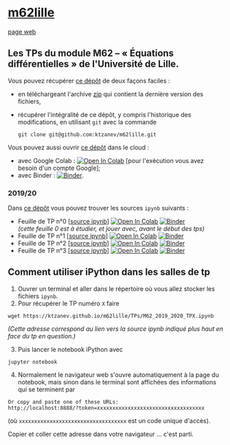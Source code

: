 # [m62lille](https://github.com/ktzanev/m62lille)

[page web](https://ktzanev.github.io/m62lille/)

## Les TPs du module M62 – « Équations différentielles » de l'Université de Lille.

Vous pouvez récupérer [ce dépôt](https://github.com/ktzanev/m62lille) de deux façons faciles :

- en téléchargeant l'archive [zip](https://github.com/ktzanev/m62lille/archive/master.zip) qui contient la dernière version des fichiers,
- récupérer l'intégralité de ce dépôt, y compris l'historique des modifications, en utilisant `git` avec la commande

  ~~~~~~~
  git clone git@github.com:ktzanev/m62lille.git
  ~~~~~~~

Vous pouvez aussi ouvrir [ce dépôt](https://github.com/ktzanev/m62lille) dans le cloud :

- avec Google Colab : [![Open In Colab](https://colab.research.google.com/assets/colab-badge.svg)](https://colab.research.google.com/github/ktzanev/m62lille/blob/master) [pour l'exécution vous avez besoin d'un compte Google];
- avec Binder : [![Binder](https://mybinder.org/badge_logo.svg)](https://mybinder.org/v2/gh/ktzanev/m62lille/master?filepath=TPs).

### 2019/20

Dans [ce dépôt](https://github.com/ktzanev/m62lille) vous pouvez trouver les sources `ipynb` suivants :

- Feuille de TP n°0 [[source ipynb](https://ktzanev.github.io/m62lille/TPs/M62_2019_2020_TP0.ipynb)] [![Open In Colab](https://colab.research.google.com/assets/colab-badge.svg)](https://colab.research.google.com/github/ktzanev/m62lille/blob/master/TPs/M62_2019_2020_TP0.ipynb) [![Binder](https://mybinder.org/badge_logo.svg)](https://mybinder.org/v2/gh/ktzanev/m62lille/master?filepath=%2FTPs%2FM62_2019_2020_TP0.ipynb)<br>
*(cette feuille 0 est à étudier, et jouer avec, avant le début des tps)*
- Feuille de TP n°1 [[source ipynb](https://ktzanev.github.io/m62lille/TPs/M62_2019_2020_TP1.ipynb)] [![Open In Colab](https://colab.research.google.com/assets/colab-badge.svg)](https://colab.research.google.com/github/ktzanev/m62lille/blob/master/TPs/M62_2019_2020_TP1.ipynb) [![Binder](https://mybinder.org/badge_logo.svg)](https://mybinder.org/v2/gh/ktzanev/m62lille/master?filepath=%2FTPs%2FM62_2019_2020_TP1.ipynb)
- Feuille de TP n°2 [[source ipynb](https://ktzanev.github.io/m62lille/TPs/M62_2019_2020_TP2.ipynb)] [![Open In Colab](https://colab.research.google.com/assets/colab-badge.svg)](https://colab.research.google.com/github/ktzanev/m62lille/blob/master/TPs/M62_2019_2020_TP2.ipynb) [![Binder](https://mybinder.org/badge_logo.svg)](https://mybinder.org/v2/gh/ktzanev/m62lille/master?filepath=%2FTPs%2FM62_2019_2020_TP2.ipynb)
- Feuille de TP n°3 [[source ipynb](https://ktzanev.github.io/m62lille/TPs/M62_2019_2020_TP3.ipynb)] [![Open In Colab](https://colab.research.google.com/assets/colab-badge.svg)](https://colab.research.google.com/github/ktzanev/m62lille/blob/master/TPs/M62_2019_2020_TP3.ipynb) [![Binder](https://mybinder.org/badge_logo.svg)](https://mybinder.org/v2/gh/ktzanev/m62lille/master?filepath=%2FTPs%2FM62_2019_2020_TP3.ipynb)

## Comment utiliser iPython dans les salles de tp

1. Ouvrer un terminal et aller dans le répertoire où vous allez stocker les fichiers `ipynb`.
2. Pour récupérer le TP numéro `X` faire
  ```
  wget https://ktzanev.github.io/m62lille/TPs/M62_2019_2020_TPX.ipynb
  ```
  *(Cette adresse correspond au lien vers la source ipynb indiqué plus haut en face du tp en question.)*

3. Puis lancer le notebook iPython avec
  ```
  jupyter notebook
  ```
4. Normalement le navigateur web s'ouvre automatiquement à la page du notebook, mais sinon dans le terminal sont affichées des informations qui se terminent par
  ```
  Or copy and paste one of these URLs:
  http://localhost:8888/?token=xxxxxxxxxxxxxxxxxxxxxxxxxxxxxxxxxxx
  ```
  (où `xxxxxxxxxxxxxxxxxxxxxxxxxxxxxxxxxxx` est un code unique d'accès).

  Copier et coller cette adresse dans votre navigateur ... c'est parti.
